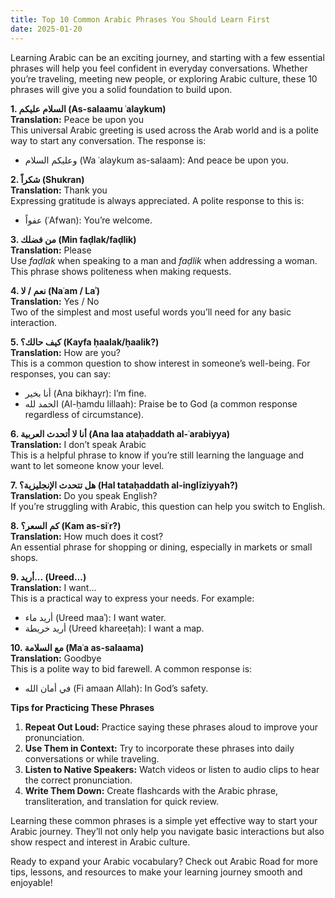 ```yaml
---
title: Top 10 Common Arabic Phrases You Should Learn First
date: 2025-01-20
---
```


Learning Arabic can be an exciting journey, and starting with a few essential phrases will help you feel confident in everyday conversations. Whether you’re traveling, meeting new people, or exploring Arabic culture, these 10 phrases will give you a solid foundation to build upon.

**1. السلام عليكم (As-salaamu ʿalaykum)**  
**Translation:** Peace be upon you  
This universal Arabic greeting is used across the Arab world and is a polite way to start any conversation. The response is:

- وعليكم السلام (Wa ʿalaykum as-salaam): And peace be upon you.

**2. شكراً (Shukran)**  
**Translation:** Thank you  
Expressing gratitude is always appreciated. A polite response to this is:

- عفواً (ʿAfwan): You’re welcome.

**3. من فضلك (Min faḍlak/faḍlik)**  
**Translation:** Please  
Use _faḍlak_ when speaking to a man and _faḍlik_ when addressing a woman. This phrase shows politeness when making requests.

**4. نعم / لا (Naʿam / Laʾ)**  
**Translation:** Yes / No  
Two of the simplest and most useful words you’ll need for any basic interaction.

**5. كيف حالك؟ (Kayfa ḥaalak/ḥaalik?)**  
**Translation:** How are you?  
This is a common question to show interest in someone’s well-being. For responses, you can say:

- أنا بخير (Ana bikhayr): I’m fine.
- الحمد لله (Al-ḥamdu lillaah): Praise be to God (a common response regardless of circumstance).

**6. أنا لا أتحدث العربية (Ana laa ataḥaddath al-ʿarabiyya)**  
**Translation:** I don’t speak Arabic  
This is a helpful phrase to know if you’re still learning the language and want to let someone know your level.

**7. هل تتحدث الإنجليزية؟ (Hal tataḥaddath al-inglīziyyah?)**  
**Translation:** Do you speak English?  
If you’re struggling with Arabic, this question can help you switch to English.

**8. كم السعر؟ (Kam as-siʿr?)**  
**Translation:** How much does it cost?  
An essential phrase for shopping or dining, especially in markets or small shops.

**9. أريد... (Ureed...)**  
**Translation:** I want…  
This is a practical way to express your needs. For example:

- أريد ماء (Ureed maaʾ): I want water.
- أريد خريطة (Ureed khareeṭah): I want a map.

**10. مع السلامة (Maʿa as-salaama)**  
**Translation:** Goodbye  
This is a polite way to bid farewell. A common response is:

- في أمان الله (Fi amaan Allah): In God’s safety.

**Tips for Practicing These Phrases**

1. **Repeat Out Loud:** Practice saying these phrases aloud to improve your pronunciation.
2. **Use Them in Context:** Try to incorporate these phrases into daily conversations or while traveling.
3. **Listen to Native Speakers:** Watch videos or listen to audio clips to hear the correct pronunciation.
4. **Write Them Down:** Create flashcards with the Arabic phrase, transliteration, and translation for quick review.

Learning these common phrases is a simple yet effective way to start your Arabic journey. They’ll not only help you navigate basic interactions but also show respect and interest in Arabic culture.

Ready to expand your Arabic vocabulary? Check out Arabic Road for more tips, lessons, and resources to make your learning journey smooth and enjoyable!
